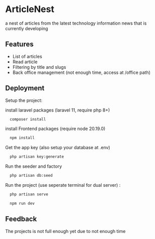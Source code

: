 
# ArticleNest

a nest of articles from the latest technology information news that is currently developing


## Features

- List of articles
- Read article
- Filtering by title and slugs
- Back office management (not enough time, access at /office path)


## Deployment

Setup the project:

install laravel packages (laravel 11, require php 8+)
```bash
  composer install
```
install Frontend packages (require node 20.19.0)
```bash
  npm install
```
Get the app key (also setup your database at .env)
```bash
  php artisan key:generate
```

Run the seeder and factory
```bash
  php artisan db:seed
```

Run the project (use seperate terminal for dual server) :
```bash
  php artisan serve
```
```bash
  npm run dev
```
## Feedback

The projects is not full enough yet due to not enough time
